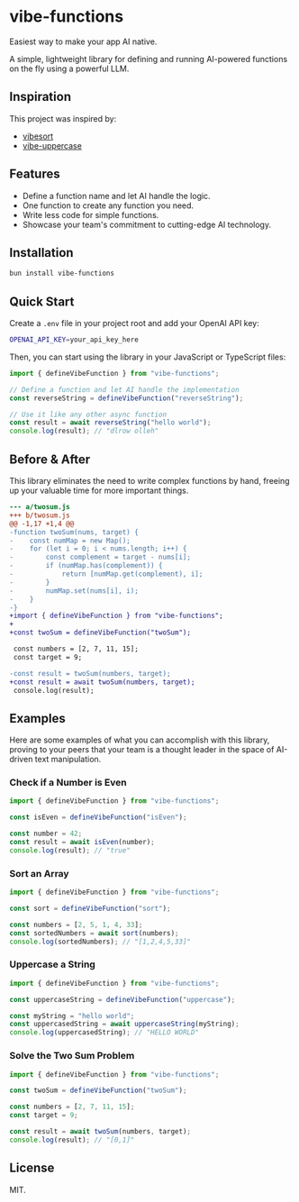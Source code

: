 # vibe-functions

Easiest way to make your app AI native.

A simple, lightweight library for defining and running AI-powered functions on the fly using a powerful LLM.

## Inspiration

This project was inspired by:

-   [vibesort](https://github.com/abyesilyurt/vibesort)
-   [vibe-uppercase](https://www.npmjs.com/package/vibe-uppercase)

## Features

-   Define a function name and let AI handle the logic.
-   One function to create any function you need.
-   Write less code for simple functions.
-   Showcase your team's commitment to cutting-edge AI technology.

## Installation

```bash
bun install vibe-functions
```

## Quick Start

Create a `.env` file in your project root and add your OpenAI API key:

```bash
OPENAI_API_KEY=your_api_key_here
```

Then, you can start using the library in your JavaScript or TypeScript files:

```js
import { defineVibeFunction } from "vibe-functions";

// Define a function and let AI handle the implementation
const reverseString = defineVibeFunction("reverseString");

// Use it like any other async function
const result = await reverseString("hello world");
console.log(result); // "dlrow olleh"
```

## Before & After

This library eliminates the need to write complex functions by hand, freeing up your valuable time for more important things.

```diff
--- a/twosum.js
+++ b/twosum.js
@@ -1,17 +1,4 @@
-function twoSum(nums, target) {
-    const numMap = new Map();
-    for (let i = 0; i < nums.length; i++) {
-        const complement = target - nums[i];
-        if (numMap.has(complement)) {
-            return [numMap.get(complement), i];
-        }
-        numMap.set(nums[i], i);
-    }
-}
+import { defineVibeFunction } from "vibe-functions";
+
+const twoSum = defineVibeFunction("twoSum");

 const numbers = [2, 7, 11, 15];
 const target = 9;

-const result = twoSum(numbers, target);
+const result = await twoSum(numbers, target);
 console.log(result);
```

## Examples

Here are some examples of what you can accomplish with this library, proving to your peers that your team is a thought leader in the space of AI-driven text manipulation.

### Check if a Number is Even

```js
import { defineVibeFunction } from "vibe-functions";

const isEven = defineVibeFunction("isEven");

const number = 42;
const result = await isEven(number);
console.log(result); // "true"
```

### Sort an Array

```js
import { defineVibeFunction } from "vibe-functions";

const sort = defineVibeFunction("sort");

const numbers = [2, 5, 1, 4, 33];
const sortedNumbers = await sort(numbers);
console.log(sortedNumbers); // "[1,2,4,5,33]"
```

### Uppercase a String

```js
import { defineVibeFunction } from "vibe-functions";

const uppercaseString = defineVibeFunction("uppercase");

const myString = "hello world";
const uppercasedString = await uppercaseString(myString);
console.log(uppercasedString); // "HELLO WORLD"
```

### Solve the Two Sum Problem

```js
import { defineVibeFunction } from "vibe-functions";

const twoSum = defineVibeFunction("twoSum");

const numbers = [2, 7, 11, 15];
const target = 9;

const result = await twoSum(numbers, target);
console.log(result); // "[0,1]"
```

## License

MIT.
